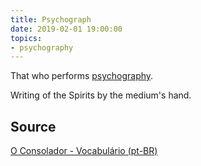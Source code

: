 ```yaml
---
title: Psychograph
date: 2019-02-01 19:00:00
topics:
- psychography 
---
```


That who performs [psychography](../psychography).

Writing of the Spirits by the medium's hand.


## Source
[O Consolador - Vocabulário (pt-BR)](http://www.oconsolador.com.br/linkfixo/vocabulario/principal.html)
